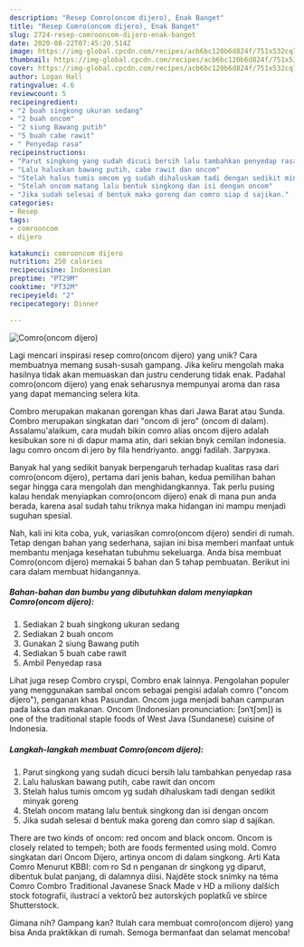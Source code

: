 ```yaml
---
description: "Resep Comro(oncom dijero), Enak Banget"
title: "Resep Comro(oncom dijero), Enak Banget"
slug: 2724-resep-comrooncom-dijero-enak-banget
date: 2020-08-22T07:45:20.514Z
image: https://img-global.cpcdn.com/recipes/acb6bc120b6d824f/751x532cq70/comrooncom-dijero-foto-resep-utama.jpg
thumbnail: https://img-global.cpcdn.com/recipes/acb6bc120b6d824f/751x532cq70/comrooncom-dijero-foto-resep-utama.jpg
cover: https://img-global.cpcdn.com/recipes/acb6bc120b6d824f/751x532cq70/comrooncom-dijero-foto-resep-utama.jpg
author: Logan Hall
ratingvalue: 4.6
reviewcount: 5
recipeingredient:
- "2 buah singkong ukuran sedang"
- "2 buah oncom"
- "2 siung Bawang putih"
- "5 buah cabe rawit"
- " Penyedap rasa"
recipeinstructions:
- "Parut singkong yang sudah dicuci bersih lalu tambahkan penyedap rasa"
- "Lalu haluskan bawang putih, cabe rawit dan oncom"
- "Stelah halus tumis omcom yg sudah dihaluskam tadi dengan sedikit minyak goreng"
- "Stelah oncom matang lalu bentuk singkong dan isi dengan oncom"
- "Jika sudah selesai d bentuk maka goreng dan comro siap d sajikan."
categories:
- Resep
tags:
- comrooncom
- dijero

katakunci: comrooncom dijero 
nutrition: 250 calories
recipecuisine: Indonesian
preptime: "PT29M"
cooktime: "PT32M"
recipeyield: "2"
recipecategory: Dinner

---
```



![Comro(oncom dijero)](https://img-global.cpcdn.com/recipes/acb6bc120b6d824f/751x532cq70/comrooncom-dijero-foto-resep-utama.jpg)

Lagi mencari inspirasi resep comro(oncom dijero) yang unik? Cara membuatnya memang susah-susah gampang. Jika keliru mengolah maka hasilnya tidak akan memuaskan dan justru cenderung tidak enak. Padahal comro(oncom dijero) yang enak seharusnya mempunyai aroma dan rasa yang dapat memancing selera kita.

Combro merupakan makanan gorengan khas dari Jawa Barat atau Sunda. Combro merupakan singkatan dari &#34;oncom di jero&#34; (oncom di dalam). Assalamu&#39;alaikum, cara mudah bikin comro alias oncom dijero adalah kesibukan sore ni di dapur mama atin, dari sekian bnyk cemilan indonesia. lagu comro oncom di jero by fila hendriyanto. anggi fadilah. Загрузка.

Banyak hal yang sedikit banyak berpengaruh terhadap kualitas rasa dari comro(oncom dijero), pertama dari jenis bahan, kedua pemilihan bahan segar hingga cara mengolah dan menghidangkannya. Tak perlu pusing kalau hendak menyiapkan comro(oncom dijero) enak di mana pun anda berada, karena asal sudah tahu triknya maka hidangan ini mampu menjadi suguhan spesial.


Nah, kali ini kita coba, yuk, variasikan comro(oncom dijero) sendiri di rumah. Tetap dengan bahan yang sederhana, sajian ini bisa memberi manfaat untuk membantu menjaga kesehatan tubuhmu sekeluarga. Anda bisa membuat Comro(oncom dijero) memakai 5 bahan dan 5 tahap pembuatan. Berikut ini cara dalam membuat hidangannya.

<!--inarticleads1-->

##### Bahan-bahan dan bumbu yang dibutuhkan dalam menyiapkan Comro(oncom dijero):

1. Sediakan 2 buah singkong ukuran sedang
1. Sediakan 2 buah oncom
1. Gunakan 2 siung Bawang putih
1. Sediakan 5 buah cabe rawit
1. Ambil  Penyedap rasa


Lihat juga resep Combro cryspi, Combro enak lainnya. Pengolahan populer yang menggunakan sambal oncom sebagai pengisi adalah comro (&#34;oncom dijero&#34;), penganan khas Pasundan. Oncom juga menjadi bahan campuran pada laksa dan makanan. Oncom (Indonesian pronunciation: [ɔnˈtʃɔm]) is one of the traditional staple foods of West Java (Sundanese) cuisine of Indonesia. 

<!--inarticleads2-->

##### Langkah-langkah membuat Comro(oncom dijero):

1. Parut singkong yang sudah dicuci bersih lalu tambahkan penyedap rasa
1. Lalu haluskan bawang putih, cabe rawit dan oncom
1. Stelah halus tumis omcom yg sudah dihaluskam tadi dengan sedikit minyak goreng
1. Stelah oncom matang lalu bentuk singkong dan isi dengan oncom
1. Jika sudah selesai d bentuk maka goreng dan comro siap d sajikan.


There are two kinds of oncom: red oncom and black oncom. Oncom is closely related to tempeh; both are foods fermented using mold. Comro singkatan dari Oncom Dijero, artinya oncom di dalam singkong. Arti Kata Comro Menurut KBBI: com·ro Sd n penganan dr singkong yg diparut, dibentuk bulat panjang, di dalamnya diisi. Najděte stock snímky na téma Comro Combro Traditional Javanese Snack Made v HD a miliony dalších stock fotografií, ilustrací a vektorů bez autorských poplatků ve sbírce Shutterstock. 

Gimana nih? Gampang kan? Itulah cara membuat comro(oncom dijero) yang bisa Anda praktikkan di rumah. Semoga bermanfaat dan selamat mencoba!
